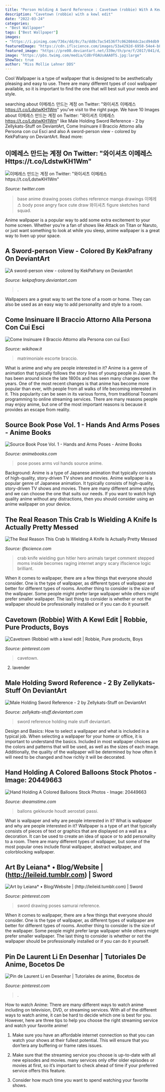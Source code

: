 ```yaml
---
title: "Person Holding A Sword Reference : Cavetown (robbie) With A Kewl Edit"
description: "Cavetown (robbie) with a kewl edit"
date: "2022-03-24"
categories:
- "Best Wallpaper"
tags: ["Best Wallpaper"]
images:
- "https://i.pinimg.com/736x/dd/8c/7a/dd8c7ac54536f7c062084dc2acd94db9.jpg"
featuredImage: "https://cdn.iflscience.com/images/53a4292d-6958-54e4-b83a-fe9532d19324/default-1521728554-cover-image.jpg"
featured_image: "https://pre00.deviantart.net/339e/th/pre/f/2017/041/d/c/a_sword_person_view___colored_by_kekpafrany-dayl1ef.png"
image: "https://pbs.twimg.com/media/Cd8rFOAUsAAA0TS.jpg:large"
ShowToc: true
author: "Miss Mollie Lehner DDS"
---
```



Cool Wallpaper is a type of wallpaper that is designed to be aesthetically pleasing and easy to use. There are many different types of cool wallpaper available, so it is important to find the one that will best suit your needs and style.

	

		
searching about 이메레스 만드는 계정 on Twitter: &quot;와이셔츠 이메레스 https://t.co/LdstwKH1Wm&quot; you've visit to the right page. We have 10 Images about 이메레스 만드는 계정 on Twitter: &quot;와이셔츠 이메레스 https://t.co/LdstwKH1Wm&quot; like Male Holding Sword Reference - 2 by Zellykats-Stuff on DeviantArt, Come Insinuare il Braccio Attorno alla Persona con cui Esci and also A sword-person view - colored by KekPafrany on DeviantArt. Read more:
		
    
## 이메레스 만드는 계정 On Twitter: &quot;와이셔츠 이메레스 Https://t.co/LdstwKH1Wm&quot;

<img loading=lazy src="https://pbs.twimg.com/media/Cd8rFOAUsAAA0TS.jpg:large" onerror="this.onerror=null;this.src='https://tse3.mm.bing.net/th?id=OIP.n1ARgFFkX5AH9gK_6ZL-2gAAAA&amp;pid=15.1';" alt="이메레스 만드는 계정 on Twitter: &quot;와이셔츠 이메레스 https://t.co/LdstwKH1Wm&quot;">

_Source: twitter.com_

>base anime drawing poses clothes reference manga drawings 이메레스 body pose angry face cute draw 와이셔츠 figure sketches hand squad. 

	

Anime wallpaper is a popular way to add some extra excitement to your home screen. Whether you’re a fan of shows like Attack on Titan or Naruto, or just want something to look at while you sleep, anime wallpaper is a great way to liven up your space.

    
## A Sword-person View - Colored By KekPafrany On DeviantArt

<img loading=lazy src="https://pre00.deviantart.net/339e/th/pre/f/2017/041/d/c/a_sword_person_view___colored_by_kekpafrany-dayl1ef.png" onerror="this.onerror=null;this.src='https://tse1.mm.bing.net/th?id=OIP.AAmogvvl20rE7TFBnZlLNAHaKd&amp;pid=15.1';" alt="A sword-person view - colored by KekPafrany on DeviantArt">

_Source: kekpafrany.deviantart.com_

>. 

	

Wallpapers are a great way to set the tone of a room or home. They can also be used as an easy way to add personality and style to a room.

    
## Come Insinuare Il Braccio Attorno Alla Persona Con Cui Esci

<img loading=lazy src="https://www.wikihow.com/images/d/d8/Sneak-Your-Arm-Around-Your-Date-Step-12-Version-2.jpg" onerror="this.onerror=null;this.src='https://tse3.mm.bing.net/th?id=OIP.cn8-Rl0TCSlho1DL4TkdcgHaFj&amp;pid=15.1';" alt="Come Insinuare il Braccio Attorno alla Persona con cui Esci">

_Source: wikihow.it_

>matrimoniale escorte braccio. 

	

What is anime and why are people interested in it?
Anime is a genre of animation that typically follows the story lines of young people in Japan. It has been around since the late 1800s and has seen many changes over the years. One of the most recent changes is that anime has become more popular than ever, with people from all walks of life becoming interested in it. This popularity can be seen in its various forms, from traditional Toonami programming to online streaming services. There are many reasons people may enjoy anime, but one of the most important reasons is because it provides an escape from reality.

    
## Source Book Pose Vol. 1 - Hands And Arms Poses - Anime Books

<img loading=lazy src="https://sep.yimg.com/ca/I/animebooks-com_2271_3178165035.jpg" onerror="this.onerror=null;this.src='https://tse1.mm.bing.net/th?id=OIP.vswygt7JdIbg1EF_l4Y7CgHaKQ&amp;pid=15.1';" alt="Source Book Pose Vol. 1 - Hands and Arms Poses - Anime Books">

_Source: animebooks.com_

>pose poses arms vol hands source anime. 

	

Background: Anime is a type of Japanese animation that typically consists of high-quality, story-driven TV shows and movies.
Anime wallpaper is a popular genre of Japanese animation. It typically consists of high-quality, story-driven TV shows and movies. There are many different anime styles and we can choose the one that suits our needs. If you want to watch high quality anime without any distractions, then you should consider using an anime wallpaper on your device.

    
## The Real Reason This Crab Is Wielding A Knife Is Actually Pretty Messed

<img loading=lazy src="https://cdn.iflscience.com/images/53a4292d-6958-54e4-b83a-fe9532d19324/default-1521728554-cover-image.jpg" onerror="this.onerror=null;this.src='https://tse2.mm.bing.net/th?id=OIP.IjuKGtdABkZTargdpHeppQHaEK&amp;pid=15.1';" alt="The Real Reason This Crab Is Wielding A Knife Is Actually Pretty Messed">

_Source: iflscience.com_

>crab knife wielding gun hitler hero animals target comment stepped moms inside becomes raging internet angry scary iflscience logic brilliant. 

	

When it comes to wallpaper, there are a few things that everyone should consider. One is the type of wallpaper, as different types of wallpaper are better for different types of rooms. Another thing to consider is the size of the wallpaper. Some people might prefer large wallpaper while others might prefer smaller wallpaper. The last thing to consider is whether or not the wallpaper should be professionally installed or if you can do it yourself.

    
## Cavetown (Robbie) With A Kewl Edit | Robbie, Pure Products, Boys

<img loading=lazy src="https://i.pinimg.com/736x/fa/54/9d/fa549d3df01e354ac4eed4b5b79d7301.jpg" onerror="this.onerror=null;this.src='https://tse1.mm.bing.net/th?id=OIP.RRLGLI-DSfSFfKuObv-SugHaJN&amp;pid=15.1';" alt="Cavetown (Robbie) with a kewl edit | Robbie, Pure products, Boys">

_Source: pinterest.com_

>cavetown. 

	

2. lavender 

    
## Male Holding Sword Reference - 2 By Zellykats-Stuff On DeviantArt

<img loading=lazy src="https://pre00.deviantart.net/0adc/th/pre/f/2013/009/e/3/male_holding_sword_reference___2_by_zellykats_stuff-d5r09hm.jpg" onerror="this.onerror=null;this.src='https://tse4.mm.bing.net/th?id=OIP.1-TmUj5KCdUl3anAgv767AHaCh&amp;pid=15.1';" alt="Male Holding Sword Reference - 2 by Zellykats-Stuff on DeviantArt">

_Source: zellykats-stuff.deviantart.com_

>sword reference holding male stuff deviantart. 

	

Design and Basics: How to select a wallpaper and what is included in a typical job.
When selecting a wallpaper for your home or office, it is important to understand the basics. Included in most wallpaper choices are the colors and patterns that will be used, as well as the sizes of each image. Additionally, the quality of the wallpaper will be determined by how often it will need to be changed and how richly it will be decorated.

    
## Hand Holding A Colored Balloons Stock Photos - Image: 20449663

<img loading=lazy src="https://thumbs.dreamstime.com/z/hand-holding-colored-balloons-20449663.jpg" onerror="this.onerror=null;this.src='https://tse4.mm.bing.net/th?id=OIP.tMrQ1L1WLf3aEIp_ylQTPQHaKD&amp;pid=15.1';" alt="Hand Holding A Colored Balloons Stock Photos - Image: 20449663">

_Source: dreamstime.com_

>ballons gekleurde houdt aerostati passi. 

	

What is wallpaper and why are people interested in it?
What is wallpaper and why are people interested in it?
Wallpaper is a type of art that typically consists of pieces of text or graphics that are displayed on a wall as a decoration. It can be used to create an idea of space or to add personality to a room. There are many different types of wallpaper, but some of the most popular ones include floral wallpaper, abstract wallpaper, and colorblocking wallpaper.

    
## Art By Leiana* • Blog/Website | (http://leileid.tumblr.com) | Sword

<img loading=lazy src="https://i.pinimg.com/736x/dd/8c/7a/dd8c7ac54536f7c062084dc2acd94db9.jpg" onerror="this.onerror=null;this.src='https://tse3.mm.bing.net/th?id=OIP.uW-opwZ1Q9wudOH_W0E0lQHaKX&amp;pid=15.1';" alt="Art by Leiana* • Blog/Website | (http://leileid.tumblr.com) | Sword">

_Source: pinterest.com_

>sword drawing poses samurai reference. 

	

When it comes to wallpaper, there are a few things that everyone should consider. One is the type of wallpaper, as different types of wallpaper are better for different types of rooms. Another thing to consider is the size of the wallpaper. Some people might prefer large wallpaper while others might prefer smaller wallpaper. The last thing to consider is whether or not the wallpaper should be professionally installed or if you can do it yourself.

    
## Pin De Laurent Li En Desenhar | Tutoriales De Anime, Bocetos De

<img loading=lazy src="https://i.pinimg.com/736x/bf/b4/66/bfb466a5b123c15fd90444f1dcb907ad.jpg" onerror="this.onerror=null;this.src='https://tse3.mm.bing.net/th?id=OIP.8Y8T4ute1V6LlMUVj8pSjQAAAA&amp;pid=15.1';" alt="Pin de Laurent Li en Desenhar | Tutoriales de anime, Bocetos de">

_Source: pinterest.com_

>. 

	

How to watch Anime: There are many different ways to watch anime including on television, DVD, or streaming services.
With all of the different ways to watch anime, it can be hard to decide which one is best for you. However, here are three tips to help you choose the right streaming service and watch your favorite anime!
1. Make sure you have an affordable internet connection so that you can watch your shows at their fullest potential. This will ensure that you don’tera any buffering or frame rates issues.

2. Make sure that the streaming service you choose is up-to-date with all new episodes and movies. many services only offer older episodes or movies at first, so it’s important to check ahead of time if your preferred service offers this feature.

3. Consider how much time you want to spend watching your favorite shows.

